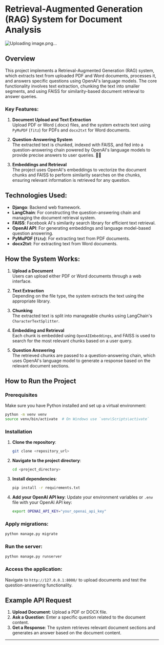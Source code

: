 # Retrieval-Augmented Generation (RAG) System for Document Analysis
![Uploading image.png…]()

## Overview

This project implements a Retrieval-Augmented Generation (RAG) system, which extracts text from uploaded PDF and Word documents, processes it, and answers specific questions using OpenAI's language models. The core functionality involves text extraction, chunking the text into smaller segments, and using FAISS for similarity-based document retrieval to answer queries.

### Key Features:
1. **Document Upload and Text Extraction**  
   Upload PDF or Word (.docx) files, and the system extracts text using `PyMuPDF` (`fitz`) for PDFs and `docx2txt` for Word documents.

2. **Question-Answering System**  
   The extracted text is chunked, indexed with FAISS, and fed into a question-answering chain powered by OpenAI's language models to provide precise answers to user queries. 🧠💬

3. **Embeddings and Retrieval**  
   The project uses OpenAI's embeddings to vectorize the document chunks and FAISS to perform similarity searches on the chunks, ensuring relevant information is retrieved for any question.

## Technologies Used:
- **Django**: Backend web framework.
- **LangChain**: For constructing the question-answering chain and managing the document retrieval system.
- **FAISS**: Facebook AI's similarity search library for efficient text retrieval.
- **OpenAI API**: For generating embeddings and language model-based question answering.
- **PyMuPDF (`fitz`)**: For extracting text from PDF documents.
- **docx2txt**: For extracting text from Word documents.

## How the System Works:
1. **Upload a Document**  
   Users can upload either PDF or Word documents through a web interface.

2. **Text Extraction**  
   Depending on the file type, the system extracts the text using the appropriate library.

3. **Chunking**  
   The extracted text is split into manageable chunks using LangChain's `CharacterTextSplitter`.

4. **Embedding and Retrieval**  
   Each chunk is embedded using `OpenAIEmbeddings`, and FAISS is used to search for the most relevant chunks based on a user query.

5. **Question Answering**  
   The retrieved chunks are passed to a question-answering chain, which uses OpenAI's language model to generate a response based on the relevant document sections.

## How to Run the Project

### Prerequisites
Make sure you have Python installed and set up a virtual environment:

```bash
python -m venv venv
source venv/bin/activate  # On Windows use `venv\Scripts\activate`
```

### Installation

1. **Clone the repository**:
   ```bash
   git clone <repository_url>
   ```

2. **Navigate to the project directory**:
   ```bash
   cd <project_directory>
   ```

3. **Install dependencies**:
   ```bash
   pip install -r requirements.txt
   ```

4. **Add your OpenAI API key**:
   Update your environment variables or `.env` file with your OpenAI API key:
   ```bash
   export OPENAI_API_KEY="your_openai_api_key"
   ```

### Apply migrations:

```bash
python manage.py migrate
```

### Run the server:

```bash
python manage.py runserver
```

### Access the application:
Navigate to `http://127.0.0.1:8000/` to upload documents and test the question-answering functionality.

## Example API Request

1. **Upload Document**: Upload a PDF or DOCX file.
2. **Ask a Question**: Enter a specific question related to the document content.
3. **Get a Response**: The system retrieves relevant document sections and generates an answer based on the document content.

---
